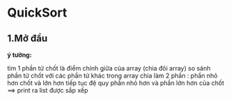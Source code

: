 # QuickSort


 ## 1.Mở đầu
 
**ý tưởng:**

 tìm 1 phần tử chốt là điểm chính giữa của array (chia đôi array)
 so sánh phần tử chốt với các phần tử khác trong array 
 chia làm 2 phần : phần nhỏ hơn chốt và lớn hơn 
 tiếp tục đệ quy phần nhỏ hơn và phần lớn hơn của chốt 
 ==> print ra list được sắp xếp


